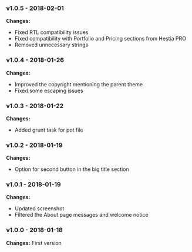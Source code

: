 
 ### v1.0.5 - 2018-02-01 
 **Changes:** 
 * Fixed RTL compatibility issues
* Fixed compatibility with Portfolio and Pricing sections from Hestia PRO
* Removed unnecessary strings
 
 ### v1.0.4 - 2018-01-26 
 **Changes:** 
 * Improved the copyright mentioning the parent theme
* Fixed some escaping issues
 
 ### v1.0.3 - 2018-01-22 
 **Changes:** 
 * Added grunt task for pot file
 
 ### v1.0.2 - 2018-01-19 
 **Changes:** 
 * Option for second button in the big title section
 
 ### v1.0.1 - 2018-01-19 
 **Changes:** 
 * Updated screenshot
* Filtered the About page messages and welcome notice
 
 ### v1.0.0 - 2018-01-18 
 **Changes:** 
 First version
  
